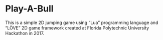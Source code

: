# Play-A-Bull
This is a simple 2D jumping game using “Lua” programming language and “LÖVE” 2D game framework created at Florida Polytechnic University Hackathon in 2017.
